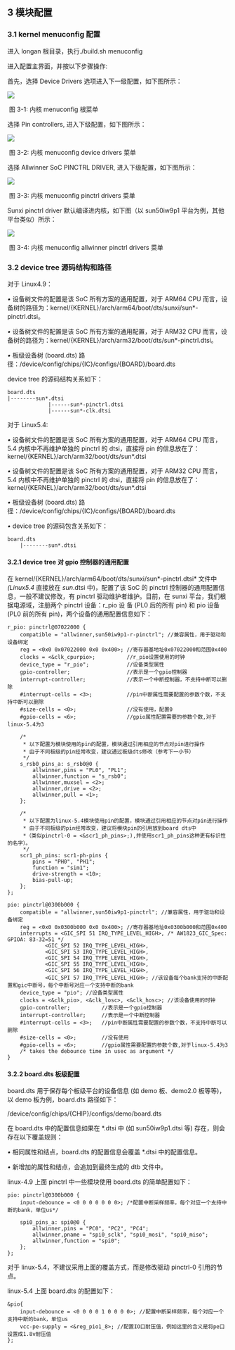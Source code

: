 ## 3 模块配置

### 3.1 kernel menuconfig 配置

进入 longan 根目录，执行./build.sh menuconfig

进入配置主界面，并按以下步骤操作:

首先，选择 Device Drivers 选项进入下一级配置，如下图所示：

![](https://cdn.staticaly.com/gh/DongshanPI/Docs-Photos@master/Tina-Sdk/LinuxGPIODevelopmentGuide_003.png)

​                                                        图 3-1: 内核 menuconfig 根菜单



选择 Pin controllers, 进入下级配置，如下图所示：

 ![](https://cdn.staticaly.com/gh/DongshanPI/Docs-Photos@master/Tina-Sdk/LinuxGPIODevelopmentGuide_004.png)

​                                                      图 3-2: 内核 menuconfig device drivers 菜单



选择 Allwinner SoC PINCTRL DRIVER, 进入下级配置，如下图所示：

![](https://cdn.staticaly.com/gh/DongshanPI/Docs-Photos@master/Tina-Sdk/LinuxGPIODevelopmentGuide_005.png)

​                                                    图 3-3: 内核 menuconfig pinctrl drivers 菜单



Sunxi pinctrl driver 默认编译进内核，如下图（以 sun50iw9p1 平台为例，其他平台类似）所示：

![](https://cdn.staticaly.com/gh/DongshanPI/Docs-Photos@master/Tina-Sdk/LinuxGPIODevelopmentGuide_006.png)

​                                                  图 3-4: 内核 menuconfig allwinner pinctrl drivers 菜单





### 3.2 device tree 源码结构和路径

对于 Linux4.9： 

*•* 设备树文件的配置是该 SoC 所有方案的通用配置，对于 ARM64 CPU 而言，设备树的路径为：kernel/{KERNEL}/arch/arm64/boot/dts/sunxi/sun*-pinctrl.dtsi。 

*•* 设备树文件的配置是该 SoC 所有方案的通用配置，对于 ARM32 CPU 而言，设备树的路径为：kernel/{KERNEL}/arch/arm32/boot/dts/sun*-pinctrl.dtsi。 

*•* 板级设备树 (board.dts) 路径：/device/config/chips/{IC}/configs/{BOARD}/board.dts

device tree 的源码结构关系如下：

```
board.dts
|--------sun*.dtsi
		     |------sun*-pinctrl.dtsi
		     |------sun*-clk.dtsi
```



对于 Linux5.4:

*•* 设备树文件的配置是该 SoC 所有方案的通用配置，对于 ARM64 CPU 而言，5.4 内核中不再维护单独的 pinctrl 的 dtsi，直接将 pin 的信息放在了：kernel/{KERNEL}/arch/arm32/boot/dts/sun*.dtsi

*•* 设备树文件的配置是该 SoC 所有方案的通用配置，对于 ARM32 CPU 而言，5.4 内核中不再维护单独的 pinctrl 的 dtsi，直接将 pin 的信息放在了：kernel/{KERNEL}/arch/arm32/boot/dts/sun*.dtsi

*•* 板级设备树 (board.dts) 路径：/device/config/chips/{IC}/configs/{BOARD}/board.dts

*•* device tree 的源码包含关系如下：

```
board.dts
    |--------sun*.dtsi
```





#### 3.2.1 device tree 对 gpio 控制器的通用配置

在 kernel/{KERNEL}/arch/arm64/boot/dts/sunxi/sun*-pinctrl.dtsi* 文件中 *(Linux5.4* 直接放在 *sun*.dtsi 中)，配置了该 SoC 的 pinctrl 控制器的通用配置信息，一般不建议修改，有 pinctrl 驱动维护者维护。目前，在 sunxi 平台，我们根据电源域，注册两个 pinctrl 设备：r_pio 设 备 (PL0 后的所有 pin) 和 pio 设备 (PL0 前的所有 pin)，两个设备的通用配置信息如下：

```
r_pio: pinctrl@07022000 {
	compatible = "allwinner,sun50iw9p1-r-pinctrl"; //兼容属性，用于驱动和设备绑定
	reg = <0x0 0x07022000 0x0 0x400>; //寄存器基地址0x07022000和范围0x400
    clocks = <&clk_cpurpio>;          //r_pio设置使用的时钟 
    device_type = "r_pio";            //设备类型属性 
    gpio-controller;                  //表示是一个gpio控制器 
    interrupt-controller;             //表示一个中断控制器，不支持中断可以删除 
    #interrupt-cells = <3>;           //pin中断属性需要配置的参数个数，不支持中断可以删除 
    #size-cells = <0>;                //没有使用，配置0
    #gpio-cells = <6>;                //gpio属性配置需要的参数个数,对于linux-5.4为3

    /*
     * 以下配置为模块使用的pin的配置，模块通过引用相应的节点对pin进行操作
     * 由于不同板级的pin经常改变，建议通过板级dts修改（参考下一小节）
     */
    s_rsb0_pins_a: s_rsb0@0 {
        allwinner,pins = "PL0", "PL1";
        allwinner,function = "s_rsb0";
        allwinner,muxsel = <2>;
        allwinner,drive = <2>;
        allwinner,pull = <1>;
    };

    /*
     * 以下配置为linux-5.4模块使用pin的配置，模块通过引用相应的节点对pin进行操作
     * 由于不同板级的pin经常改变，建议将模块pin的引用放到board dts中
     *（类似pinctrl-0 = <&scr1_ph_pins>;),并使用scr1_ph_pins这种更有标识性的名字）。
     */
    scr1_ph_pins: scr1-ph-pins {
        pins = "PH0", "PH1";
        function = "sim1";
        drive-strength = <10>;
        bias-pull-up;
    };
};

pio: pinctrl@0300b000 {
    compatible = "allwinner,sun50iw9p1-pinctrl"; //兼容属性，用于驱动和设备绑定
    reg = <0x0 0x0300b000 0x0 0x400>; //寄存器基地址0x0300b000和范围0x400
    interrupts = <GIC_SPI 51 IRQ_TYPE_LEVEL_HIGH>, /* AW1823_GIC_Spec: GPIOA: 83-32=51 */
            <GIC_SPI 52 IRQ_TYPE_LEVEL_HIGH>,
            <GIC_SPI 53 IRQ_TYPE_LEVEL_HIGH>,
            <GIC_SPI 54 IRQ_TYPE_LEVEL_HIGH>,
            <GIC_SPI 55 IRQ_TYPE_LEVEL_HIGH>,
            <GIC_SPI 56 IRQ_TYPE_LEVEL_HIGH>,
            <GIC_SPI 57 IRQ_TYPE_LEVEL_HIGH>; //该设备每个bank支持的中断配置和gic中断号，每个中断号对应一个支持中断的bank
    device_type = "pio"; //设备类型属性
    clocks = <&clk_pio>, <&clk_losc>, <&clk_hosc>; //该设备使用的时钟
    gpio-controller;          //表示是一个gpio控制器
    interrupt-controller;     //表示是一个中断控制器
    #interrupt-cells = <3>;   //pin中断属性需要配置的参数个数，不支持中断可以删除
    #size-cells = <0>;        //没有使用
    #gpio-cells = <6>;        //gpio属性需要配置的参数个数,对于linux-5.4为3
    /* takes the debounce time in usec as argument */
}
```



#### 3.2.2 board.dts 板级配置

board.dts 用于保存每个板级平台的设备信息 (如 demo 板、demo2.0 板等等)，以 demo 板为例，board.dts 路径如下：

/device/config/chips/{CHIP}/configs/demo/board.dts

在 board.dts 中的配置信息如果在 *.dtsi 中 (如 sun50iw9p1.dtsi 等) 存在，则会存在以下覆盖规则：

*•* 相同属性和结点，board.dts 的配置信息会覆盖 *.dtsi 中的配置信息。

*•* 新增加的属性和结点，会追加到最终生成的 dtb 文件中。

linux-4.9 上面 pinctrl 中一些模块使用 board.dts 的简单配置如下：

```
pio: pinctrl@0300b000 {
    input-debounce = <0 0 0 0 0 0 0>; /*配置中断采样频率，每个对应一个支持中断的bank，单位us*/
    
    spi0_pins_a: spi0@0 {
        allwinner,pins = "PC0", "PC2", "PC4"; 
        allwinner,pname = "spi0_sclk", "spi0_mosi", "spi0_miso"; 
        allwinner,function = "spi0"; 
    };
};
```

对于 linux-5.4，不建议采用上面的覆盖方式，而是修改驱动 pinctrl-0 引用的节点。

linux-5.4 上面 board.dts 的配置如下：

```
&pio{
    input-debounce = <0 0 0 0 1 0 0 0 0>; //配置中断采样频率，每个对应一个支持中断的bank，单位us
    vcc-pe-supply = <&reg_pio1_8>; //配置IO口耐压值，例如这里的含义是将pe口设置成1.8v耐压值 
};
```



